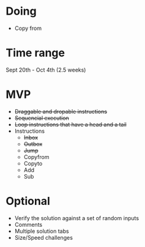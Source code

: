 # Doing
* Copy from
# Time range
Sept 20th - Oct 4th (2.5 weeks)
# MVP
* ~~Draggable and dropable instructions~~
* ~~Sequencial execution~~
* ~~Loop instructions that have a head and a tail~~
* Instructions
    * ~~Inbox~~
    * ~~Outbox~~
    * ~~Jump~~
    * Copyfrom
    * Copyto
    * Add
    * Sub
# Optional
* Verify the solution against a set of random inputs
* Comments
* Multiple solution tabs
* Size/Speed challenges